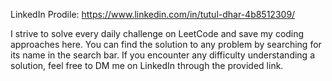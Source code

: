 LinkedIn Prodile: https://www.linkedin.com/in/tutul-dhar-4b8512309/

I strive to solve every daily challenge on LeetCode and save my coding approaches here.
You can find the solution to any problem by searching for its name in the search bar.
If you encounter any difficulty understanding a solution, feel free to DM me on LinkedIn through the provided link.
